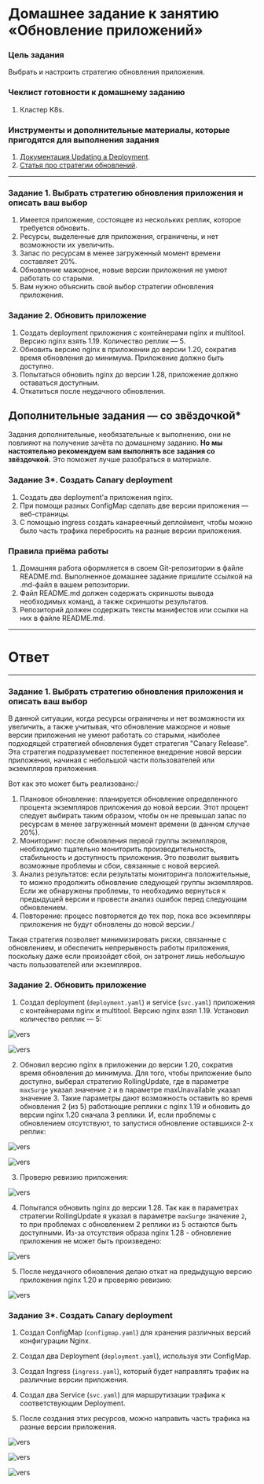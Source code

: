 # Домашнее задание к занятию «Обновление приложений»

### Цель задания

Выбрать и настроить стратегию обновления приложения.

### Чеклист готовности к домашнему заданию

1. Кластер K8s.

### Инструменты и дополнительные материалы, которые пригодятся для выполнения задания

1. [Документация Updating a Deployment](https://kubernetes.io/docs/concepts/workloads/controllers/deployment/#updating-a-deployment).
2. [Статья про стратегии обновлений](https://habr.com/ru/companies/flant/articles/471620/).

-----

### Задание 1. Выбрать стратегию обновления приложения и описать ваш выбор

1. Имеется приложение, состоящее из нескольких реплик, которое требуется обновить.
2. Ресурсы, выделенные для приложения, ограничены, и нет возможности их увеличить.
3. Запас по ресурсам в менее загруженный момент времени составляет 20%.
4. Обновление мажорное, новые версии приложения не умеют работать со старыми.
5. Вам нужно объяснить свой выбор стратегии обновления приложения.

### Задание 2. Обновить приложение

1. Создать deployment приложения с контейнерами nginx и multitool. Версию nginx взять 1.19. Количество реплик — 5.
2. Обновить версию nginx в приложении до версии 1.20, сократив время обновления до минимума. Приложение должно быть доступно.
3. Попытаться обновить nginx до версии 1.28, приложение должно оставаться доступным.
4. Откатиться после неудачного обновления.

## Дополнительные задания — со звёздочкой*

Задания дополнительные, необязательные к выполнению, они не повлияют на получение зачёта по домашнему заданию. **Но мы настоятельно рекомендуем вам выполнять все задания со звёздочкой.** Это поможет лучше разобраться в материале.   

### Задание 3*. Создать Canary deployment

1. Создать два deployment'а приложения nginx.
2. При помощи разных ConfigMap сделать две версии приложения — веб-страницы.
3. С помощью ingress создать канареечный деплоймент, чтобы можно было часть трафика перебросить на разные версии приложения.

### Правила приёма работы

1. Домашняя работа оформляется в своем Git-репозитории в файле README.md. Выполненное домашнее задание пришлите ссылкой на .md-файл в вашем репозитории.
2. Файл README.md должен содержать скриншоты вывода необходимых команд, а также скриншоты результатов.
3. Репозиторий должен содержать тексты манифестов или ссылки на них в файле README.md.

------

# Ответ

------

### Задание 1. Выбрать стратегию обновления приложения и описать ваш выбор

В данной ситуации, когда ресурсы ограничены и нет возможности их увеличить, а также учитывая, что обновление мажорное и новые версии приложения не умеют работать со старыми, наиболее подходящей стратегией обновления будет стратегия "Canary Release". Эта стратегия подразумевает постепенное внедрение новой версии приложения, начиная с небольшой части пользователей или экземпляров приложения.

Вот как это может быть реализовано:/

1. Плановое обновление: планируется обновление определенного процента экземпляров приложения до новой версии. Этот процент следует выбирать таким образом, чтобы он не превышал запас по ресурсам в менее загруженный момент времени (в данном случае 20%).
2. Мониторинг: после обновления первой группы экземпляров, необходимо тщательно мониторить производительность, стабильность и доступность приложения. Это позволит выявить возможные проблемы и сбои, связанные с новой версией.
3. Анализ результатов: если результаты мониторинга положительные, то можно продолжить обновление следующей группы экземпляров. Если же обнаружены проблемы, то необходимо вернуться к предыдущей версии и провести анализ ошибок перед следующим обновлением.
4. Повторение: процесс повторяется до тех пор, пока все экземпляры приложения не будут обновлены до новой версии./

Такая стратегия позволяет минимизировать риски, связанные с обновлением, и обеспечить непрерывность работы приложения, поскольку даже если произойдет сбой, он затронет лишь небольшую часть пользователей или экземпляров.

### Задание 2. Обновить приложение

1. Создал deployment (`deployment.yaml`) и service (`svc.yaml`) приложения с контейнерами nginx и multitool. Версию nginx взял 1.19. Установил количество реплик — 5:

![vers](img/1_1.png)

![vers](img/1_2.png)

2. Обновил версию nginx в приложении до версии 1.20, сократив время обновления до минимума. Для того, чтобы приложение было доступно, выберал стратегию RollingUpdate, где в параметре `maxSurge` указал значение `2` и в параметре maxUnavailable указал значение 3. Такие параметры дают возможность оставить во время обновления 2 (из 5) работающие реплики с nginx 1.19 и обновить до версии nginx 1.20 сначала 3 реплики. И, если проблемы с обновлением отсутствуют, то запустися обновление оставшихся 2-х реплик:

![vers](img/1_3.png)

![vers](img/1_4.png)

3. Проверю ревизию приложения: 

![vers](img/1_5.png)

4. Попытался обновить nginx до версии 1.28. Так как в параметрах стратегии RollingUpdate я указал в параметре `maxSurge` значение `2`, то при проблемах с обновлением 2 реплики из 5 остаются быть доступными. Из-за отсутствия образа nginx 1.28 - обновление приложения не может быть произведено:

![vers](img/1_6.png)

5. После неудачного обновления делаю откат на предыдущую версию приложения nginx 1.20 и проверяю ревизию:

![vers](img/1_7.png)

### Задание 3*. Создать Canary deployment

1. Создал ConfigMap (`configmap.yaml`) для хранения различных версий конфигурации Nginx.

2. Создал два Deployment (`deployment.yaml`), используя эти ConfigMap.

3. Создал Ingress (`ingress.yaml`), который будет направлять трафик на различные версии приложения.

4. Создал два Service (`svc.yaml`) для маршрутизации трафика к соответствующим Deployment.

5. После создания этих ресурсов, можно направить часть трафика на разные версии приложения.

![vers](img/2_1.png)

![vers](img/2_2.png)

![vers](img/2_3.png)